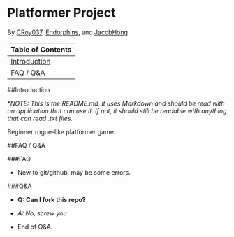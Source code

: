 # Platformer Project

By [CRoy037][croy037], [Endorphins][endorphins], and [JacobHong][jacobhong]

| Table of Contents                     |
|---------------------------------------|
| [Introduction](#introduction)         |
| [FAQ / Q&A](#faq)                     |

<a name="introduction"></a>
##Introduction

 **NOTE: This is the README.md, it uses Markdown and should be read with an application that can use it. If not, it should still be readable with anything that can read *.txt files.** 

Beginner rogue-like platformer game.

<a name="faq"></a>
##FAQ / Q&A

###FAQ

* New to git/github, may be some errors.

###Q&A

* **Q: Can I fork this repo?**
 * _A: No, screw you_

* End of Q&A

[croy037]: https://github.com/croy037
[endorphins]: https://github.com/endorphins
[jacobhong]: https://github.com/jacobhong
